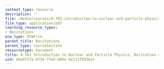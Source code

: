 ```yaml
---
content_type: resource
description: ''
file: /media/courses/8-701-introduction-to-nuclear-and-particle-physics-fall-2020/eba9717a073e77a5095ab2131f933be1_MIT8_701f20_rec4.pdf
file_type: application/pdf
learning_resource_types:
- Recitations
ocw_type: OCWFile
parent_title: Recitations
parent_type: CourseSection
resourcetype: Document
title: 8.701 Introduction to Nuclear and Particle Physics, Recitation 4
uid: eba9717a-073e-77a5-095a-b2131f933be1
---
```


